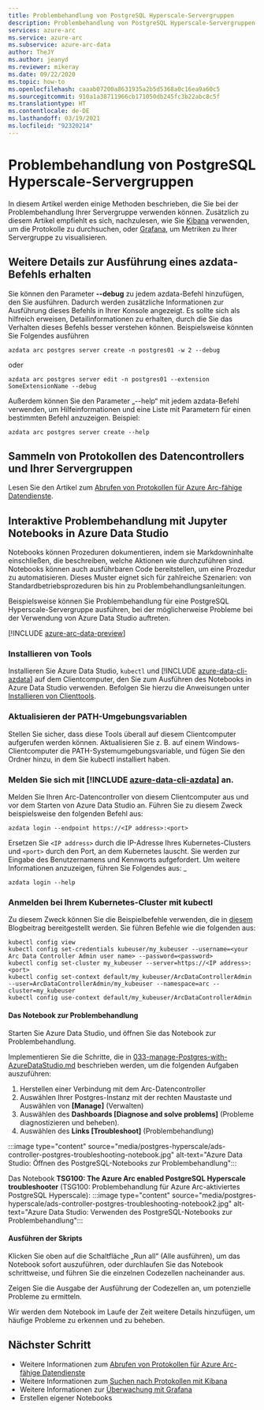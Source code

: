 ```yaml
---
title: Problembehandlung von PostgreSQL Hyperscale-Servergruppen
description: Problembehandlung von PostgreSQL Hyperscale-Servergruppen mit einem Jupyter Notebook
services: azure-arc
ms.service: azure-arc
ms.subservice: azure-arc-data
author: TheJY
ms.author: jeanyd
ms.reviewer: mikeray
ms.date: 09/22/2020
ms.topic: how-to
ms.openlocfilehash: caaab07200a8631935a2b5d5368a0c16ea9a60c5
ms.sourcegitcommit: 910a1a38711966cb171050db245fc3b22abc8c5f
ms.translationtype: HT
ms.contentlocale: de-DE
ms.lasthandoff: 03/19/2021
ms.locfileid: "92320214"
---
```

# <a name="troubleshooting-postgresql-hyperscale-server-groups"></a>Problembehandlung von PostgreSQL Hyperscale-Servergruppen
In diesem Artikel werden einige Methoden beschrieben, die Sie bei der Problembehandlung Ihrer Servergruppe verwenden können. Zusätzlich zu diesem Artikel empfiehlt es sich, nachzulesen, wie Sie [Kibana](monitor-grafana-kibana.md) verwenden, um die Protokolle zu durchsuchen, oder [Grafana](monitor-grafana-kibana.md), um Metriken zu Ihrer Servergruppe zu visualisieren. 

## <a name="getting-more-details-about-the-execution-of-an-azdata-command"></a>Weitere Details zur Ausführung eines azdata-Befehls erhalten
Sie können den Parameter **--debug** zu jedem azdata-Befehl hinzufügen, den Sie ausführen. Dadurch werden zusätzliche Informationen zur Ausführung dieses Befehls in Ihrer Konsole angezeigt. Es sollte sich als hilfreich erweisen, Detailinformationen zu erhalten, durch die Sie das Verhalten dieses Befehls besser verstehen können.
Beispielsweise könnten Sie Folgendes ausführen
```console
azdata arc postgres server create -n postgres01 -w 2 --debug
```

oder
```console
azdata arc postgres server edit -n postgres01 --extension SomeExtensionName --debug
```

Außerdem können Sie den Parameter „--help“ mit jedem azdata-Befehl verwenden, um Hilfeinformationen und eine Liste mit Parametern für einen bestimmten Befehl anzuzeigen. Beispiel:
```console
azdata arc postgres server create --help
```


## <a name="collecting-logs-of-the-data-controller-and-your-server-groups"></a>Sammeln von Protokollen des Datencontrollers und Ihrer Servergruppen
Lesen Sie den Artikel zum [Abrufen von Protokollen für Azure Arc-fähige Datendienste](troubleshooting-get-logs.md).



## <a name="interactive-troubleshooting-with-jupyter-notebooks-in-azure-data-studio"></a>Interaktive Problembehandlung mit Jupyter Notebooks in Azure Data Studio
Notebooks können Prozeduren dokumentieren, indem sie Markdowninhalte einschließen, die beschreiben, welche Aktionen wie durchzuführen sind. Notebooks können auch ausführbaren Code bereitstellen, um eine Prozedur zu automatisieren.  Dieses Muster eignet sich für zahlreiche Szenarien: von Standardbetriebsprozeduren bis hin zu Problembehandlungsanleitungen.

Beispielsweise können Sie Problembehandlung für eine PostgreSQL Hyperscale-Servergruppe ausführen, bei der möglicherweise Probleme bei der Verwendung von Azure Data Studio auftreten.

[!INCLUDE [azure-arc-data-preview](../../../includes/azure-arc-data-preview.md)]

### <a name="install-tools"></a>Installieren von Tools

Installieren Sie Azure Data Studio, `kubectl` und [!INCLUDE [azure-data-cli-azdata](../../../includes/azure-data-cli-azdata.md)] auf dem Clientcomputer, den Sie zum Ausführen des Notebooks in Azure Data Studio verwenden. Befolgen Sie hierzu die Anweisungen unter [Installieren von Clienttools](install-client-tools.md).

### <a name="update-the-path-environment-variable"></a>Aktualisieren der PATH-Umgebungsvariablen

Stellen Sie sicher, dass diese Tools überall auf diesem Clientcomputer aufgerufen werden können. Aktualisieren Sie z. B. auf einem Windows-Clientcomputer die PATH-Systemumgebungsvariable, und fügen Sie den Ordner hinzu, in dem Sie kubectl installiert haben.

### <a name="sign-in-with-azure-data-cli-azdata"></a>Melden Sie sich mit [!INCLUDE [azure-data-cli-azdata](../../../includes/azure-data-cli-azdata.md)] an.

Melden Sie Ihren Arc-Datencontroller von diesem Clientcomputer aus und vor dem Starten von Azure Data Studio an. Führen Sie zu diesem Zweck beispielsweise den folgenden Befehl aus:

```console
azdata login --endpoint https://<IP address>:<port>
```

Ersetzen Sie `<IP address>` durch die IP-Adresse Ihres Kubernetes-Clusters und `<port>` durch den Port, an dem Kubernetes lauscht. Sie werden zur Eingabe des Benutzernamens und Kennworts aufgefordert. Um weitere Informationen anzuzeigen, führen Sie Folgendes aus: _

```console
azdata login --help
```

### <a name="log-into-your-kubernetes-cluster-with-kubectl"></a>Anmelden bei Ihrem Kubernetes-Cluster mit kubectl

Zu diesem Zweck können Sie die Beispielbefehle verwenden, die in [diesem](https://blog.christianposta.com/kubernetes/logging-into-a-kubernetes-cluster-with-kubectl/) Blogbeitrag bereitgestellt werden.
Sie führen Befehle wie die folgenden aus:

```console
kubectl config view
kubectl config set-credentials kubeuser/my_kubeuser --username=<your Arc Data Controller Admin user name> --password=<password>
kubectl config set-cluster my_kubeuser --server=https://<IP address>:<port>
kubectl config set-context default/my_kubeuser/ArcDataControllerAdmin --user=ArcDataControllerAdmin/my_kubeuser --namespace=arc --cluster=my_kubeuser
kubectl config use-context default/my_kubeuser/ArcDataControllerAdmin
```

#### <a name="the-troubleshooting-notebook"></a>Das Notebook zur Problembehandlung

Starten Sie Azure Data Studio, und öffnen Sie das Notebook zur Problembehandlung. 

Implementieren Sie die Schritte, die in [033-manage-Postgres-with-AzureDataStudio.md](manage-postgresql-hyperscale-server-group-with-azure-data-studio.md) beschrieben werden, um die folgenden Aufgaben auszuführen:

1. Herstellen einer Verbindung mit dem Arc-Datencontroller
2. Auswählen Ihrer Postgres-Instanz mit der rechten Maustaste und Auswählen von **[Manage]** (Verwalten)
3. Auswählen des **Dashboards [Diagnose and solve problems]** (Probleme diagnostizieren und beheben).
4. Auswählen des **Links [Troubleshoot]** (Problembehandlung)

:::image type="content" source="media/postgres-hyperscale/ads-controller-postgres-troubleshooting-notebook.jpg" alt-text="Azure Data Studio: Öffnen des PostgreSQL-Notebooks zur Problembehandlung":::

Das Notebook **TSG100: The Azure Arc enabled PostgreSQL Hyperscale troubleshooter** (TSG100: Problembehandlung für Azure Arc-aktiviertes PostgreSQL Hyperscale): :::image type="content" source="media/postgres-hyperscale/ads-controller-postgres-troubleshooting-notebook2.jpg" alt-text="Azure Data Studio: Verwenden des PostgreSQL-Notebooks zur Problembehandlung":::

#### <a name="run-the-scripts"></a>Ausführen der Skripts
Klicken Sie oben auf die Schaltfläche „Run all“ (Alle ausführen), um das Notebook sofort auszuführen, oder durchlaufen Sie das Notebook schrittweise, und führen Sie die einzelnen Codezellen nacheinander aus.

Zeigen Sie die Ausgabe der Ausführung der Codezellen an, um potenzielle Probleme zu ermitteln.

Wir werden dem Notebook im Laufe der Zeit weitere Details hinzufügen, um häufige Probleme zu erkennen und zu beheben.

## <a name="next-step"></a>Nächster Schritt
- Weitere Informationen zum [Abrufen von Protokollen für Azure Arc-fähige Datendienste](troubleshooting-get-logs.md)
- Weitere Informationen zum [Suchen nach Protokollen mit Kibana](monitor-grafana-kibana.md)
- Weitere Informationen zur [Überwachung mit Grafana](monitor-grafana-kibana.md)
- Erstellen eigener Notebooks
